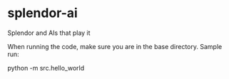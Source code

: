 # splendor-ai
Splendor and AIs that play it

When running the code, make sure you are in the base directory. Sample run:

python -m src.hello_world

